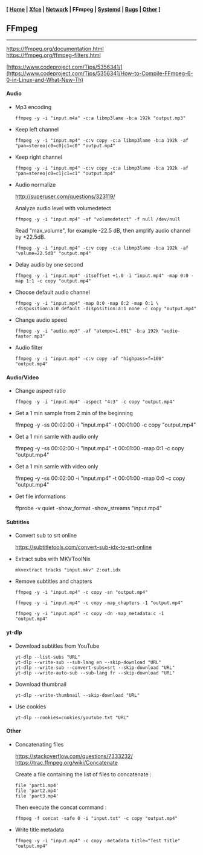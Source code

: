 <link href="style.css" rel="stylesheet"></link>

**[ [Home](00-Home.html) | [Xfce](05-Xfce.html) | [Network](10-Network.html) | FFmpeg | [Systemd](20-Systemd.html) | [Bugs](25-Bugs.html) | [Other](99-Other.html) ]**

## FFmpeg

---

https://ffmpeg.org/documentation.html  
https://ffmpeg.org/ffmpeg-filters.html  

[https://www.codeproject.com/Tips/5356341/](https://www.codeproject.com/Tips/5356341/How-to-Compile-FFmpeg-6-0-in-Linux-and-What-New-Th)  


#### Audio

* Mp3 encoding

    `ffmpeg -y -i "input.m4a" -c:a libmp3lame -b:a 192k "output.mp3"`
    
* Keep left channel

    `ffmpeg -y -i "input.mp4" -c:v copy -c:a libmp3lame -b:a 192k -af "pan=stereo|c0=c0|c1=c0" "output.mp4"`
    
* Keep right channel

    `ffmpeg -y -i "input.mp4" -c:v copy -c:a libmp3lame -b:a 192k -af "pan=stereo|c0=c1|c1=c1" "output.mp4"`
    
* Audio normalize

    http://superuser.com/questions/323119/  

    Analyze audio level with volumedetect
    
    `ffmpeg -y -i "input.mp4" -af "volumedetect" -f null /dev/null`
    
    Read "max_volume", for example -22.5 dB, then amplify audio channel by +22.5dB.
    
    `ffmpeg -y -i "input.mp4" -c:v copy -c:a libmp3lame -b:a 192k -af "volume=22.5dB" "output.mp4"`
    
* Delay audio by one second

    `ffmpeg -y -i "input.mp4" -itsoffset +1.0 -i "input.mp4" -map 0:0 -map 1:1 -c copy "output.mp4"`
    
* Choose default audio channel

    ```
    ffmpeg -y -i "input.mp4" -map 0:0 -map 0:2 -map 0:1 \
    -disposition:a:0 default -disposition:a:1 none -c copy "output.mp4"
    ```
    
* Change audio speed

    `ffmpeg -y -i "audio.mp3" -af "atempo=1.001" -b:a 192k "audio-faster.mp3"`

* Audio filter

    `ffmpeg -y -i "input.mp4" -c:v copy -af "highpass=f=100" "output.mp4"`


#### Audio/Video

* Change aspect ratio

    `ffmpeg -y -i "input.mp4" -aspect "4:3" -c copy "output.mp4"`

* Get a 1 min sample from 2 min of the beginning

    ffmpeg -y -ss 00:02:00 -i "input.mp4" -t 00:01:00 -c copy "output.mp4"

* Get a 1 min samle with audio only

    ffmpeg -y -ss 00:02:00  -i "input.mp4" -t 00:01:00 -map 0:1 -c copy "output.mp4"

* Get a 1 min samle with video only

    ffmpeg -y -ss 00:02:00 -i "input.mp4" -t 00:01:00 -map 0:0 -c copy "output.mp4"

* Get file informations

    ffprobe -v quiet -show_format -show_streams "input.mp4"


#### Subtitles

* Convert sub to srt online

    https://subtitletools.com/convert-sub-idx-to-srt-online  

* Extract subs with MKVToolNix

    `mkvextract tracks "input.mkv" 2:out.idx`

* Remove subtitles and chapters

    `ffmpeg -y -i "input.mp4" -c copy -sn "output.mp4"`

    `ffmpeg -y -i "input.mp4" -c copy -map_chapters -1 "output.mp4"`
    
    `ffmpeg -y -i "input.mp4" -c copy -dn -map_metadata:c -1 "output.mp4"`
    

#### yt-dlp

* Download subtitles from YouTube

    ```
    yt-dlp --list-subs "URL"
    yt-dlp --write-sub --sub-lang en --skip-download "URL"
    yt-dlp --write-sub --convert-subs=srt --skip-download "URL"
    yt-dlp --write-auto-sub --sub-lang fr --skip-download "URL"
    ```
    
* Download thumbnail
    
    `yt-dlp --write-thumbnail --skip-download "URL"`

* Use cookies

    `yt-dlp --cookies=cookies/youtube.txt "URL"`


#### Other

* Concatenating files
    
    https://stackoverflow.com/questions/7333232/  
    https://trac.ffmpeg.org/wiki/Concatenate  

    Create a file containing the list of files to concatenate :
    
    ```
    file 'part1.mp4'
    file 'part2.mp4'
    file 'part3.mp4'
    ``` 

    Then execute the concat command :

    `ffmpeg -f concat -safe 0 -i "input.txt" -c copy "output.mp4"`

* Write title metadata
    
    `ffmpeg -y -i "input.mp4" -c copy -metadata title="Test title" "output.mp4"`


